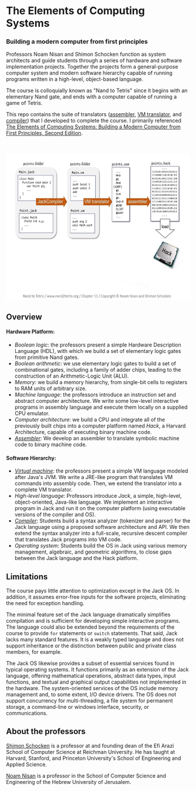 # The Elements of Computing Systems #
### Building a modern computer from first principles ###

Professors Noam Nisan and Shimon Schocken function as system architects and guide students through a series of hardware and software implementation projects. Together the projects form a general-purpose computer system and modern software hierarchy capable of running programs written in a high-level, object-based language.

The course is colloquially known as "Nand to Tetris" since it begins with an elementary Nand gate, and ends with a computer capable of running a game of Tetris.

This repo contains the suite of translators ([assembler](https://github.com/zachariahy/The-Elements-of-Computing-Systems/tree/main/src/Hack%20assembler), [VM translator](https://github.com/zachariahy/The-Elements-of-Computing-Systems/tree/main/src/VM%20translator), and [compiler](https://github.com/zachariahy/The-Elements-of-Computing-Systems/tree/main/src/Jack%20compiler)) that I developed to complete the course. I primarily referenced [The Elements of Computing Systems: Building a Modern Computer from First Principles, Second Edition](https://mitpress.mit.edu/9780262539807/the-elements-of-computing-systems/).
<br>
<br>
<br>
<p align="center">
  <img src="https://github.com/zachariahy/The-Elements-of-Computing-Systems/blob/main/the-big-picture.jpg" alt="Image of 'The big idea' slide from Nand2Tetris, illustrating the use of the Jack Compiler, VM Translator, and assembler." width="600" height="400">
</p>

## Overview ##

#### Hardware Platform: ####

- _Boolean logic_: the professors present a simple Hardware Description Language (HDL), with which we build a set of elementary logic gates from primitive Nand gates.
- _Boolean arithmetic_: we use elementary logic gates to build a set of combinational gates, including a family of adder chips, leading to the construction of an Arithmetic-Logic Unit (ALU).
- _Memory_: we build a memory hierarchy, from single-bit cells to registers to RAM units of arbitrary size.
- _Machine language_: the professors introduce an instruction set and abstract computer architecture. We write some low-level interactive programs in assembly language and execute them locally on a supplied CPU emulator.
- _Computer architecture_: we build a CPU and integrate all of the previously built chips into a computer platform named _Hack_, a Harvard Architecture, capable of executing binary machine code.
- [_Assembler_](https://github.com/zachariahy/The-Elements-of-Computing-Systems/tree/main/src/Hack%20assembler): We develop an assembler to translate symbolic machine code to binary machine code.

#### Software Hierarchy: ####

- [_Virtual machine_](https://github.com/zachariahy/The-Elements-of-Computing-Systems/tree/main/src/VM%20translator): the professors present a simple VM language modeled after Java's JVM. We write a JRE-like program that translates VM commands into assembly code. Then, we extend the translator into a complete VM translator.
- _High-level language_: Professors introduce _Jack_, a simple, high-level, object-oriented, Java-like language. We implement an interactive program in Jack and run it on the computer platform (using executable versions of the compiler and OS).
- [_Compiler_](https://github.com/zachariahy/The-Elements-of-Computing-Systems/tree/main/src/Jack%20compiler): Students build a syntax analyzer (tokenizer and parser) for the Jack language using a proposed software architecture and API. We then extend the syntax analyzer into a full-scale, recursive descent compiler that translates Jack programs into VM code.
- _Operating system_: Students build the OS in Jack using various memory management, algebraic, and geometric algorithms, to close gaps between the Jack language and the Hack platform.

## Limitations ##

The course pays little attention to optimization except in the Jack OS. In addition, it assumes error-free inputs for the software projects, eliminating the need for exception handling.

The minimal feature set of the Jack language dramatically simplifies compilation and is sufficient for developing simple interactive programs. The language could also be extended beyond the requirements of the course to provide ```for``` statements or ```switch``` statements. That said, Jack lacks many standard features. It is a weakly typed language and does not support inheritance or the distinction between public and private class members, for example.

The Jack OS likewise provides a subset of essential services found in typical operating systems. It functions primarily as an extension of the Jack language, offering mathematical operations, abstract data types, input functions, and textual and graphical output capabilities not implemented in the hardware. The system-oriented services of the OS include memory management and, to some extent, I/O device drivers. The OS does not support concurrency for multi-threading, a file system for permanent storage, a command-line or windows interface, security, or communications.

## About the professors ##

[Shimon Schocken](https://www.runi.ac.il/en/faculty/schocken/) is a professor at and founding dean of the Efi Arazi School of Computer Science at Reichman University. He has taught at Harvard, Stanford, and Princeton University's School of Engineering and Applied Science.

[Noam Nisan](https://www.cs.huji.ac.il/~noam/) is a professor in the School of Computer Science and Engineering of the Hebrew University of Jerusalem.
